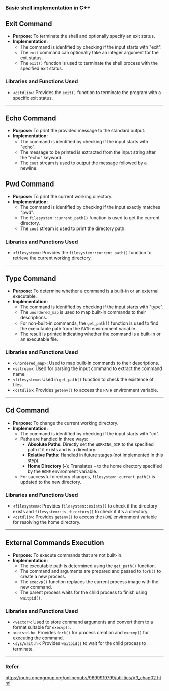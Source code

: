 ### Basic shell implementation in C++

## Exit Command

- **Purpose:** To terminate the shell and optionally specify an exit status.
- **Implementation:** 
  - The command is identified by checking if the input starts with "exit".
  - The `exit` command can optionally take an integer argument for the exit status.
  - The `exit()` function is used to terminate the shell process with the specified exit status.

### Libraries and Functions Used
- `<cstdlib>`: Provides the `exit()` function to terminate the program with a specific exit status.

---

## Echo Command


- **Purpose:** To print the provided message to the standard output.
- **Implementation:** 
  - The command is identified by checking if the input starts with "echo".
  - The message to be printed is extracted from the input string after the "echo" keyword.
  - The `cout` stream is used to output the message followed by a newline.



## Pwd Command


- **Purpose:** To print the current working directory.
- **Implementation:** 
  - The command is identified by checking if the input exactly matches "pwd".
  - The `filesystem::current_path()` function is used to get the current directory.
  - The `cout` stream is used to print the directory path.

### Libraries and Functions Used
- `<filesystem>`: Provides the `filesystem::current_path()` function to retrieve the current working directory.

---

## Type Command


- **Purpose:** To determine whether a command is a built-in or an external executable.
- **Implementation:** 
  - The command is identified by checking if the input starts with "type".
  - The `unordered_map` is used to map built-in commands to their descriptions.
  - For non-built-in commands, the `get_path()` function is used to find the executable path from the `PATH` environment variable.
  - The result is printed indicating whether the command is a built-in or an executable file.

### Libraries and Functions Used
- `<unordered_map>`: Used to map built-in commands to their descriptions.
- `<sstream>`: Used for parsing the input command to extract the command name.
- `<filesystem>`: Used in `get_path()` function to check the existence of files.
- `<cstdlib>`: Provides `getenv()` to access the `PATH` environment variable.

---

## Cd Command


- **Purpose:** To change the current working directory.
- **Implementation:** 
  - The command is identified by checking if the input starts with "cd".
  - Paths are handled in three ways:
    - **Absolute Paths:** Directly set the `WORKING_DIR` to the specified path if it exists and is a directory.
    - **Relative Paths:** Handled in future stages (not implemented in this step).
    - **Home Directory (`~`):** Translates `~` to the home directory specified by the `HOME` environment variable.
  - For successful directory changes, `filesystem::current_path()` is updated to the new directory.

### Libraries and Functions Used
- `<filesystem>`: Provides `filesystem::exists()` to check if the directory exists and `filesystem::is_directory()` to check if it's a directory.
- `<cstdlib>`: Provides `getenv()` to access the `HOME` environment variable for resolving the home directory.

---

## External Commands Execution


- **Purpose:** To execute commands that are not built-in.
- **Implementation:** 
  - The executable path is determined using the `get_path()` function.
  - The command and arguments are prepared and passed to `fork()` to create a new process.
  - The `execvp()` function replaces the current process image with the new command.
  - The parent process waits for the child process to finish using `waitpid()`.

### Libraries and Functions Used
- `<vector>`: Used to store command arguments and convert them to a format suitable for `execvp()`.
- `<unistd.h>`: Provides `fork()` for process creation and `execvp()` for executing the command.
- `<sys/wait.h>`: Provides `waitpid()` to wait for the child process to terminate.

---
### Refer 
https://pubs.opengroup.org/onlinepubs/9699919799/utilities/V3_chap02.html
